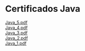 <div style="display: inline_block"><br>
 <h1>Certificados Java</h1>
</div>

[Java_5.pdf](https://github.com/user-attachments/files/19560775/Java_5.pdf)<br>
[Java_4.pdf](https://github.com/user-attachments/files/19560774/Java_4.pdf)<br>
[Java_3.pdf](https://github.com/user-attachments/files/19560773/Java_3.pdf)<br>
[Java_2.pdf](https://github.com/user-attachments/files/19560772/Java_2.pdf)<br>
[Java_1.pdf](https://github.com/user-attachments/files/19560771/Java_1.pdf)
